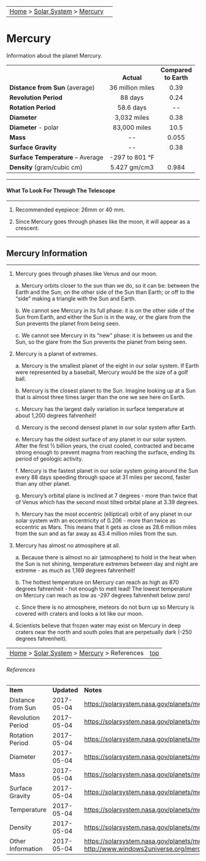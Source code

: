 <script src="/js/whatsup.js"></script>
<script type="text/javascript">
	var objectName ="Mercury"
	var objectDesc ="Closest Planet to the Sun"
	var objectImage="mercury.jpg"
</script>

|    |    |
|:---|---:|
|[Home](/notes/#object-notes) > [Solar System](/notes/#solar-system) > [Mercury](#mercury) | <div id=whatsup></div> |

# Mercury

Information about the planet Mercury.

|  |  |  |
|---|:--:|:--:|
|  |<br/>**Actual**|**Compared<br/>to Earth**|
|**Distance from Sun** (average)|36 million miles|0.39|
|**Revolution Period**|88 days|0.24|
|**Rotation Period**|58.6 days| -- |
|**Diameter**|3,032 miles|0.38|
|**Diameter** - polar|83,000 miles|10.5|
|**Mass**|--|0.055|
|**Surface Gravity**|--|0.38|
|**Surface Temperature** – Average|-297 to 801 &deg;F|  |
|**Density** (gram/cubic cm)|5.427 gm/cm3|0.984|

---
#### What To Look For Through The Telescope
---

1.	Recommended eyepiece: 26mm or 40 mm.

2.	Since Mercury goes through phases like the moon, it will appear as a crescent.

---
## Mercury Information
---

1.	Mercury goes through phases like Venus and our moon.

	a.	Mercury orbits closer to the sun than we do, so it can be: between the Earth and the Sun; on the other side of the Sun than Earth; or off to the “side” making a triangle with the Sun and Earth.

	b.	We cannot see Mercury in its full phase: it is on the other side of the Sun from Earth, and either the Sun is in the way, or the glare from the Sun prevents the planet from being seen.

	c.	We cannot see Mercury in its “new” phase: it is between us and the Sun, so the glare from the Sun prevents the planet from being seen.

2.	Mercury is a planet of extremes.

	a.	Mercury is the smallest planet of the eight in our solar system. If Earth were represented by a baseball, Mercury would be the size of a golf ball.
	
	
	b.	Mercury is the closest planet to the Sun. Imagine looking up at a Sun that is almost three times larger than the one we see here on Earth.

	c.	Mercury has the largest daily variation in surface temperature at about 1,200 degrees fahrenheit!

	d.	Mercury is the second densest planet in our solar system after Earth.

	e.	Mercury has the oldest surface of any planet in our solar system. After the first ½ billion years, the crust cooled, contracted and became strong enough to prevent magma from reaching the surface, ending its period of geologic activity.

	f.	Mercury is the fastest planet in our solar system going around the Sun  every 88 days speeding through space at 31 miles per second, faster than any other planet.

	g.	Mercury’s orbital plane is inclined at 7 degrees - more than twice that of Venus which has the second most tilted orbital plane at 3.39 degrees.

	h.	Mercury has the most eccentric (elliptical) orbit of any planet in our solar system with an eccentricity of 0.206 - more than twice as eccentric as Mars. This means that it gets as close as 28.6 million miles from the sun and as far away as 43.4 million miles from the sun. 
   
3.	Mercury has almost no atmosphere at all.

	a.	Because there is almost no air (atmosphere) to hold in the heat when the Sun is not shining, temperature extremes between day and night are extreme - as much as 1,169 degrees fahrenheit!

	b.	The hottest temperature on Mercury can reach as high as 870 degrees fahrenheit - hot enough to melt lead! The lowest temperature on Mercury can reach as low as -297 degrees fahrenheit below zero!

	c.	Since there is no atmosphere, meteors do not burn up so Mercury is covered with craters and looks a lot like our moon.

4.	Scientists believe that frozen water may exist on Mercury in deep craters near the north and south poles that are perpetually dark (-250 degrees fahrenheit).

|    |    |
|:---|---:|
|[Home](/notes/#object-notes) > [Solar System](/notes/#solar-system) > [Mercury](#mercury) > References|[top](#mercury)|

###### References

|   |   |   |
|---|---|---|
|**Item**|**Updated**|**Notes**|
|Distance from Sun|2017-05-04|<https://solarsystem.nasa.gov/planets/mercury/facts>|
|Revolution Period|2017-05-04|<https://solarsystem.nasa.gov/planets/mercury/facts>|
|Rotation Period|2017-05-04|<https://solarsystem.nasa.gov/planets/mercury/facts>|
|Diameter|2017-05-04|<https://solarsystem.nasa.gov/planets/mercury/facts>|
|Mass|2017-05-04|<https://solarsystem.nasa.gov/planets/mercury/facts>|
|Surface Gravity|2017-05-04|<https://solarsystem.nasa.gov/planets/mercury/facts>|
|Temperature|2017-05-04|<https://solarsystem.nasa.gov/planets/mercury/facts>|
|Density|2017-05-04|<https://solarsystem.nasa.gov/planets/mercury/facts>|
|Other Information|2017-05-04|<https://solarsystem.nasa.gov/planets/mercury/facts><br/><http://www.windows2universe.org/mercury/mercury.html>|
